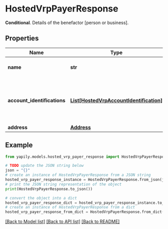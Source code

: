 # HostedVrpPayerResponse

__Conditional__. Details of the benefactor [person or business].

## Properties

Name | Type | Description | Notes
------------ | ------------- | ------------- | -------------
**name** | **str** | The account holder name of the Payer. | [optional] 
**account_identifications** | [**List[HostedVrpAccountIdentification]**](HostedVrpAccountIdentification.md) | __Mandatory__. The account identifications that identify the &#x60;Payer&#x60; bank account. | 
**address** | [**Address**](Address.md) |  | [optional] 

## Example

```python
from yapily.models.hosted_vrp_payer_response import HostedVrpPayerResponse

# TODO update the JSON string below
json = "{}"
# create an instance of HostedVrpPayerResponse from a JSON string
hosted_vrp_payer_response_instance = HostedVrpPayerResponse.from_json(json)
# print the JSON string representation of the object
print(HostedVrpPayerResponse.to_json())

# convert the object into a dict
hosted_vrp_payer_response_dict = hosted_vrp_payer_response_instance.to_dict()
# create an instance of HostedVrpPayerResponse from a dict
hosted_vrp_payer_response_from_dict = HostedVrpPayerResponse.from_dict(hosted_vrp_payer_response_dict)
```
[[Back to Model list]](../README.md#documentation-for-models) [[Back to API list]](../README.md#documentation-for-api-endpoints) [[Back to README]](../README.md)


